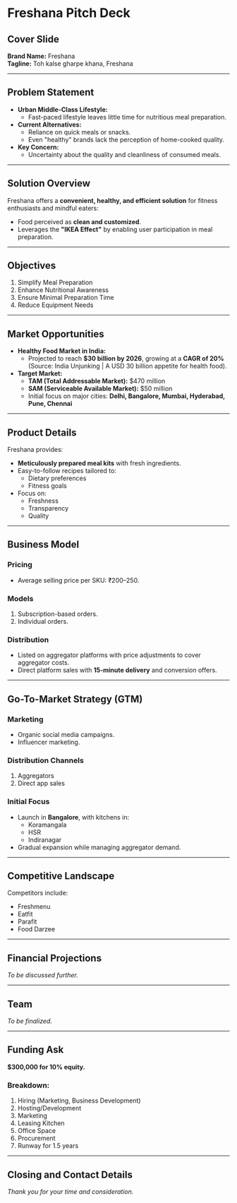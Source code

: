 # Freshana Pitch Deck

## Cover Slide
**Brand Name:** Freshana  
**Tagline:** Toh kalse gharpe khana, Freshana  

---

## Problem Statement
- **Urban Middle-Class Lifestyle:**
	- Fast-paced lifestyle leaves little time for nutritious meal preparation.  
- **Current Alternatives:**
	- Reliance on quick meals or snacks.
	- Even "healthy" brands lack the perception of home-cooked quality.  
- **Key Concern:**  
	- Uncertainty about the quality and cleanliness of consumed meals.

---

## Solution Overview
Freshana offers a **convenient, healthy, and efficient solution** for fitness enthusiasts and mindful eaters:  
- Food perceived as **clean and customized**.  
- Leverages the **"IKEA Effect"** by enabling user participation in meal preparation.  

---

## Objectives
1. Simplify Meal Preparation  
2. Enhance Nutritional Awareness  
3. Ensure Minimal Preparation Time  
4. Reduce Equipment Needs  

---

## Market Opportunities
- **Healthy Food Market in India:**  
	- Projected to reach **$30 billion by 2026**, growing at a **CAGR of 20%** (Source: India Unjunking | A USD 30 billion appetite for health food).  
- **Target Market:**  
	- **TAM (Total Addressable Market):** $470 million  
	- **SAM (Serviceable Available Market):** $50 million  
	- Initial focus on major cities: **Delhi, Bangalore, Mumbai, Hyderabad, Pune, Chennai**  

---

## Product Details
Freshana provides:  
- **Meticulously prepared meal kits** with fresh ingredients.  
- Easy-to-follow recipes tailored to:  
	- Dietary preferences  
	- Fitness goals  
- Focus on:  
	- Freshness  
	- Transparency  
	- Quality  

---

## Business Model
### Pricing
- Average selling price per SKU: ₹200–250.  

### Models
1. Subscription-based orders.  
2. Individual orders.  

### Distribution
- Listed on aggregator platforms with price adjustments to cover aggregator costs.  
- Direct platform sales with **15-minute delivery** and conversion offers.  

---

## Go-To-Market Strategy (GTM)
### Marketing
- Organic social media campaigns.  
- Influencer marketing.  

### Distribution Channels
1. Aggregators  
2. Direct app sales  

### Initial Focus
- Launch in **Bangalore**, with kitchens in:  
	- Koramangala  
	- HSR  
	- Indiranagar  
- Gradual expansion while managing aggregator demand.  

---

## Competitive Landscape
Competitors include:  
- Freshmenu  
- Eatfit  
- Parafit  
- Food Darzee  

---

## Financial Projections
_To be discussed further._  

---

## Team
_To be finalized._  

---

## Funding Ask
**$300,000 for 10% equity.**  
### Breakdown:
1. Hiring (Marketing, Business Development)  
2. Hosting/Development  
3. Marketing  
4. Leasing Kitchen  
5. Office Space  
6. Procurement  
7. Runway for 1.5 years  

---

## Closing and Contact Details
_Thank you for your time and consideration._
